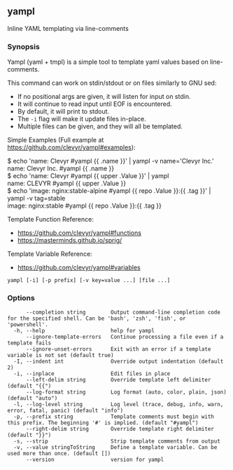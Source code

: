 ## yampl

Inline YAML templating via line-comments

### Synopsis

Yampl (yaml + tmpl) is a simple tool to template yaml values based on line-comments.

This command can work on stdin/stdout or on files similarly to GNU sed:
 - If no positional args are given, it will listen for input on stdin.
 - It will continue to read input until EOF is encountered.
 - By default, it will print to stdout.
 - The `-i` flag will make it update files in-place.
 - Multiple files can be given, and they will all be templated.

Simple Examples (Full example at https://github.com/clevyr/yampl#examples):

 $ echo 'name: Clevyr #yampl {{ .name }}' | yampl -v name='Clevyr Inc.'  
 name: Clevyr Inc. #yampl {{ .name }}  
 $ echo 'name: Clevyr #yampl {{ upper .Value }}' | yampl  
 name: CLEVYR #yampl {{ upper .Value }}  
 $ echo 'image: nginx:stable-alpine #yampl {{ repo .Value }}:{{ .tag }}' | yampl -v tag=stable  
 image: nginx:stable #yampl {{ repo .Value }}:{{ .tag }}

Template Function Reference:
 - https://github.com/clevyr/yampl#functions
 - https://masterminds.github.io/sprig/

Template Variable Reference:
 - https://github.com/clevyr/yampl#variables


```
yampl [-i] [-p prefix] [-v key=value ...] [file ...]
```

### Options

```
      --completion string        Output command-line completion code for the specified shell. Can be 'bash', 'zsh', 'fish', or 'powershell'.
  -h, --help                     help for yampl
      --ignore-template-errors   Continue processing a file even if a template fails
      --ignore-unset-errors      Exit with an error if a template variable is not set (default true)
  -I, --indent int               Override output indentation (default 2)
  -i, --inplace                  Edit files in place
      --left-delim string        Override template left delimiter (default "{{")
      --log-format string        Log format (auto, color, plain, json) (default "auto")
  -l, --log-level string         Log level (trace, debug, info, warn, error, fatal, panic) (default "info")
  -p, --prefix string            Template comments must begin with this prefix. The beginning '#' is implied. (default "#yampl")
      --right-delim string       Override template right delimiter (default "}}")
  -s, --strip                    Strip template comments from output
  -v, --value stringToString     Define a template variable. Can be used more than once. (default [])
      --version                  version for yampl
```

